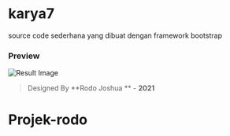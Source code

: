 # karya7
source code sederhana yang dibuat dengan framework bootstrap

### Preview

![Result Image](https://github.com/RodoJoshua/karya7/blob/master/assets/img/20210522_090837.jpg)

> Designed By **Rodo Joshua ** - **2021**
# Projek-rodo
